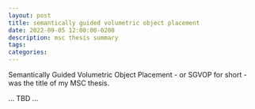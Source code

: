 ```yaml
---
layout: post
title: semantically guided volumetric object placement
date: 2022-09-05 12:00:00-0200
description: msc thesis summary
tags:
categories:
---
```

Semantically Guided Volumetric Object Placement - or SGVOP for short - was the title of my MSC thesis.

...
TBD
...